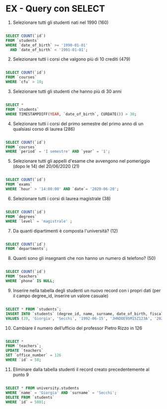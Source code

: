 # EX - Query con SELECT

1. Selezionare tutti gli studenti nati nel 1990 (160)

```sql

SELECT COUNT(`id`)
FROM `students`
WHERE `date_of_birth` >= '1990-01-01'
  AND `date_of_birth` < '1991-01-01';

```

2. Selezionare tutti i corsi che valgono più di 10 crediti (479)

```sql

SELECT COUNT(`id`)
FROM `courses`
WHERE `cfu` > 10;

```

3. Selezionare tutti gli studenti che hanno più di 30 anni

```sql

SELECT *
FROM `students`
WHERE TIMESTAMPDIFF(YEAR, `date_of_birth`, CURDATE()) > 30;

```

4. Selezionare tutti i corsi del primo semestre del primo anno di un qualsiasi corso di
   laurea (286)

```sql

SELECT COUNT(`id`)
FROM `courses`
WHERE `period` = 'I semestre' AND `year` = '1';

```

5. Selezionare tutti gli appelli d'esame che avvengono nel pomeriggio (dopo le 14) del
   20/06/2020 (21)

```sql

SELECT COUNT(`id`)
FROM `exams`
WHERE `hour` > '14:00:00' AND `date`= '2020-06-20';

```

6. Selezionare tutti i corsi di laurea magistrale (38)

```sql

SELECT COUNT(`id`)
FROM `degrees`
WHERE `level` = 'magistrale' ;

```

7. Da quanti dipartimenti è composta l'università? (12)

```sql

SELECT COUNT(`id`)
FROM `departments`;

```

8. Quanti sono gli insegnanti che non hanno un numero di telefono? (50)

```sql

SELECT COUNT(`id`)
FROM `teachers`
WHERE `phone` IS NULL;

```

9. Inserire nella tabella degli studenti un nuovo record con i propri dati (per il campo degree_id, inserire un valore casuale)

```sql

SELECT * FROM `students`;
INSERT INTO `students` (degree_id, name, surname, date_of_birth, fiscal_code, enrolment_date, registration_number, email)
VALUES (20, 'Giorgia', 'Secchi', '1992-06-15', 'JHNDOE95M15Z123A', '2025-01-07', '621033', 'gio.se@example.com');

```

10. Cambiare il numero dell’ufficio del professor Pietro Rizzo in 126

```sql

SELECT *
FROM `teachers`;
UPDATE `teachers`
SET `office_number` = 126
WHERE `id` = 58;

```

11. Eliminare dalla tabella studenti il record creato precedentemente al punto 9

```sql

SELECT * FROM university.students
WHERE `name` = 'Giorgia' AND `surname` = 'Secchi';
DELETE FROM `students`
WHERE `id` = 5001;

```

